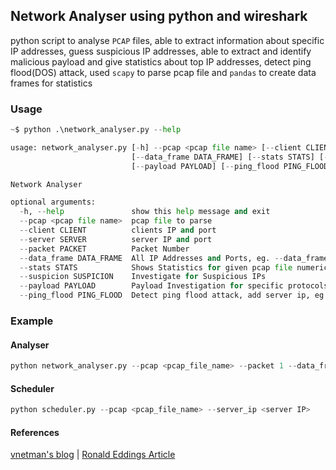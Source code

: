 ## Network Analyser using python and wireshark
python script to analyse `PCAP` files, able to extract information about specific IP addresses, guess suspicious IP addresses, able to extract and identify malicious payload and give statistics about top IP addresses, detect ping flood(DOS) attack, used `scapy` to parse pcap file and `pandas` to create data frames for statistics

### Usage
```python
~$ python .\network_analyser.py --help

usage: network_analyser.py [-h] --pcap <pcap file name> [--client CLIENT] [--server SERVER] [--packet PACKET]
                           [--data_frame DATA_FRAME] [--stats STATS] [--suspicion SUSPICION] 
                           [--payload PAYLOAD] [--ping_flood PING_FLOOD]

Network Analyser

optional arguments:
  -h, --help               show this help message and exit
  --pcap <pcap file name>  pcap file to parse
  --client CLIENT          clients IP and port
  --server SERVER          server IP and port
  --packet PACKET          Packet Number
  --data_frame DATA_FRAME  All IP Addresses and Ports, eg. --data_frame src,dst
  --stats STATS            Shows Statistics for given pcap file numerical or graphical, eg. --stats num,graph
  --suspicion SUSPICION    Investigate for Suspicious IPs
  --payload PAYLOAD        Payload Investigation for specific protocols, eg. --payload get,post
  --ping_flood PING_FLOOD  Detect ping flood attack, add server ip, eg. --ping_flood server_IP
```
### Example
#### Analyser
```python 
python network_analyser.py --pcap <pcap_file_name> --packet 1 --data_frame src,dst,sport,dport --stats num,graph --suspicion true --payload get,post --ping_flood <server IP>
```
#### Scheduler
```python 
python scheduler.py --pcap <pcap_file_name> --server_ip <server IP>
```

#### References 
[vnetman's blog](https://vnetman.github.io/pcap/python/pyshark/scapy/libpcap/2018/10/25/analyzing-packet-captures-with-python-part-1.html) |
[Ronald Eddings Article](https://medium.com/hackervalleystudio/learning-packet-analysis-with-data-science-5356a3340d4e)
